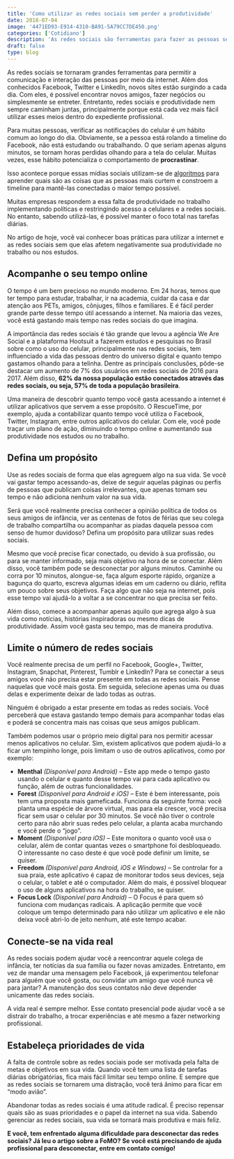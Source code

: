 ```yaml
---
title: 'Como utilizar as redes sociais sem perder a produtividade'
date: 2018-07-04
image: '4471ED93-E914-4310-BA91-5A79CC7DE450.png'
categories: ['Cotidiano']
description: 'As redes sociais são ferramentas para fazer as pessoas se comunicarem e interagirem. Entretanto, redes sociais e produtividade nem sempre caminham juntas.'
draft: false
type: blog
---
```


As redes sociais se tornaram grandes ferramentas para permitir a comunicação e interação das pessoas por meio da internet. Além dos conhecidos Facebook, Twitter e LinkedIn, novos sites estão surgindo a cada dia. Com eles, é possível encontrar novos amigos, fazer negócios ou simplesmente se entreter. Entretanto, redes sociais e produtividade nem sempre caminham juntas, principalmente porque está cada vez mais fácil utilizar esses meios dentro do expediente profissional.

Para muitas pessoas, verificar as notificações do celular é um hábito comum ao longo do dia. Obviamente, se a pessoa está rolando a timeline do Facebook, não está estudando ou trabalhando. O que seriam apenas alguns minutos, se tornam horas perdidas olhando para a tela do celular. Muitas vezes, esse hábito potencializa o comportamento de **procrastinar**.

Isso acontece porque essas mídias sociais utilizam-se de [algoritmos](https://marketingdeconteudo.com/algoritmo-das-redes-sociais/) para aprender quais são as coisas que as pessoas mais curtem e constroem a timeline para mantê-las conectadas o maior tempo possível.

Muitas empresas respondem a essa falta de produtividade no trabalho implementando políticas e restringindo acesso a celulares e a redes sociais. No entanto, sabendo utilizá-las, é possível manter o foco total nas tarefas diárias.

No artigo de hoje, você vai conhecer boas práticas para utilizar a internet e as redes sociais sem que elas afetem negativamente sua produtividade no trabalho ou nos estudos.

## Acompanhe o seu tempo online

O tempo é um bem precioso no mundo moderno. Em 24 horas, temos que ter tempo para estudar, trabalhar, ir na academia, cuidar da casa e dar atenção aos PETs, amigos, cônjuges, filhos e familiares. E é fácil perder grande parte desse tempo útil acessando a internet. Na maioria das vezes, você está gastando mais tempo nas redes sociais do que imagina.

A importância das redes sociais é tão grande que levou a agência We Are Social e a plataforma Hootsuit a fazerem estudos e pesquisas no Brasil sobre como o uso do celular, principalmente nas redes sociais, tem influenciado a vida das pessoas dentro do universo digital e quanto tempo gastamos olhando para a telinha. Dentre as principais conclusões, pôde-se destacar um aumento de 7% dos usuários em redes sociais de 2016 para 2017. Além disso, **62% da nossa população estão conectados através das redes sociais, ou seja, 57% de toda a população brasileira**.

Uma maneira de descobrir quanto tempo você gasta acessando a internet é utilizar aplicativos que servem a esse propósito. O RescueTime, por exemplo, ajuda a contabilizar quanto tempo você utiliza o Facebook, Twitter, Instagram, entre outros aplicativos do celular. Com ele, você pode traçar um plano de ação, diminuindo o tempo online e aumentando sua produtividade nos estudos ou no trabalho.

## Defina um propósito

Use as redes sociais de forma que elas agreguem algo na sua vida. Se você vai gastar tempo acessando-as, deixe de seguir aquelas páginas ou perfis de pessoas que publicam coisas irrelevantes, que apenas tomam seu tempo e não adiciona nenhum valor na sua vida.

Será que você realmente precisa conhecer a opinião política de todos os seus amigos de infância, ver as centenas de fotos de férias que seu colega de trabalho compartilha ou acompanhar as piadas daquela pessoa com senso de humor duvidoso? Defina um propósito para utilizar suas redes sociais.

Mesmo que você precise ficar conectado, ou devido à sua profissão, ou para se manter informado, seja mais objetivo na hora de se conectar. Além disso, você também pode se desconectar por alguns minutos. Caminhe ou corra por 10 minutos, alongue-se, faça algum esporte rápido, organize a bagunça do quarto, escreva algumas ideias em um caderno ou diário, reflita um pouco sobre seus objetivos. Faça algo que não seja na internet, pois esse tempo vai ajudá-lo a voltar a se concentrar no que precisa ser feito.

Além disso, comece a acompanhar apenas aquilo que agrega algo à sua vida como notícias, histórias inspiradoras ou mesmo dicas de produtividade. Assim você gasta seu tempo, mas de maneira produtiva.

## Limite o número de redes sociais

Você realmente precisa de um perfil no Facebook, Google+, Twitter, Instagram, Snapchat, Pinterest, Tumblr e LinkedIn? Para se conectar a seus amigos você não precisa estar presente em todas as redes sociais. Pense naquelas que você mais gosta. Em seguida, selecione apenas uma ou duas delas e experimente deixar de lado todas as outras.

Ninguém é obrigado a estar presente em todas as redes sociais. Você perceberá que estava gastando tempo demais para acompanhar todas elas e poderá se concentra mais nas coisas que seus amigos publicam.

Também podemos usar o próprio meio digital para nos permitir acessar menos aplicativos no celular. Sim, existem aplicativos que podem ajudá-lo a ficar um tempinho longe, pois limitam o uso de outros aplicativos, como por exemplo:

- **Menthal** _(Disponível para Android) –_ Este app mede o tempo gasto usando o celular e quanto desse tempo vai para cada aplicativo ou função, além de outras funcionalidades.
- **Forest** _(Disponível para Android e iOS)_ – Este é bem interessante, pois tem uma proposta mais gameficada. Funciona da seguinte forma: você planta uma espécie de árvore virtual, mas para ela crescer, você precisa ficar sem usar o celular por 30 minutos. Se você não tiver o controle certo para não abrir suas redes pelo celular, a planta acaba murchando e você perde o “jogo”.
- **Moment** _(Disponível para iOS) –_ Este monitora o quanto você usa o celular, além de contar quantas vezes o smartphone foi desbloqueado. O interessante no caso deste é que você pode definir um limite, se quiser.
- **Freedom** _(Disponível para Android, iOS e Windows) –_ Se controlar for a sua praia, este aplicativo é capaz de monitorar todos seus devices, seja o celular, o tablet e até o computador. Além do mais, é possível bloquear o uso de alguns aplicativos na hora do trabalho, se quiser.
- **Focus Lock** _(Disponível para Android) –_ O Focus é para quem só funciona com mudanças radicais. A aplicação permite que você coloque um tempo determinado para não utilizar um aplicativo e ele não deixa você abri-lo de jeito nenhum, até este tempo acabar.

## Conecte-se na vida real

As redes sociais podem ajudar você a reencontrar aquele colega de infância, ter notícias da sua família ou fazer novas amizades. Entretanto, em vez de mandar uma mensagem pelo Facebook, já experimentou telefonar para alguém que você gosta, ou convidar um amigo que você nunca vê para jantar? A manutenção dos seus contatos não deve depender unicamente das redes sociais.

A vida real é sempre melhor. Esse contato presencial pode ajudar você a se distrair do trabalho, a trocar experiências e até mesmo a fazer networking profissional.

## Estabeleça prioridades de vida

A falta de controle sobre as redes sociais pode ser motivada pela falta de metas e objetivos em sua vida. Quando você tem uma lista de tarefas diárias obrigatórias, fica mais fácil limitar seu tempo online. E sempre que as redes sociais se tornarem uma distração, você terá ânimo para ficar em “modo avião”.

Abandonar todas as redes sociais é uma atitude radical. É preciso repensar quais são as suas prioridades e o papel da internet na sua vida. Sabendo gerenciar as redes sociais, sua vida se tornará mais produtiva e mais feliz.

**E você, tem enfrentado alguma dificuldade para desconectar das redes sociais? Já leu o artigo sobre a FoMO? Se você está precisando de ajuda profissional para desconectar, entre em contato comigo!**
